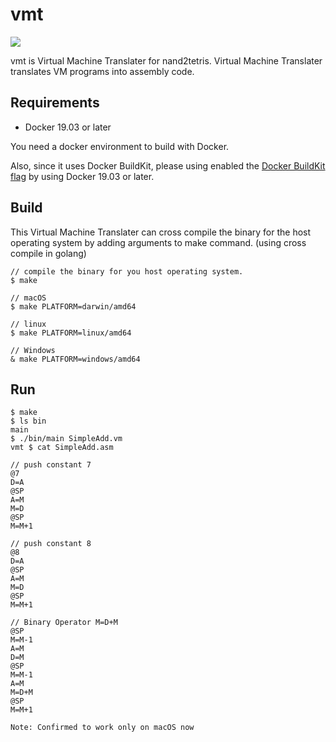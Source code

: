 # vmt
![](https://github.com/HagaSpa/vmt/workflows/go%20test%20&%20go%20build/badge.svg)

vmt is Virtual Machine Translater for nand2tetris.
Virtual Machine Translater translates VM programs into assembly code.


## Requirements
* Docker 19.03 or later

You need a docker environment to build with Docker.

Also, since it uses Docker BuildKit, please using enabled the [Docker BuildKit flag](https://docs.docker.com/develop/develop-images/build_enhancements/) by using Docker 19.03 or later.


## Build
This Virtual Machine Translater can cross compile the binary for the host operating system by adding arguments to make command. 
(using cross compile in golang)

```
// compile the binary for you host operating system.
$ make

// macOS
$ make PLATFORM=darwin/amd64 

// linux
$ make PLATFORM=linux/amd64

// Windows
& make PLATFORM=windows/amd64
```

## Run
```
$ make
$ ls bin 
main
$ ./bin/main SimpleAdd.vm 
vmt $ cat SimpleAdd.asm 

// push constant 7
@7
D=A
@SP
A=M
M=D
@SP
M=M+1

// push constant 8
@8
D=A
@SP
A=M
M=D
@SP
M=M+1

// Binary Operator M=D+M
@SP
M=M-1
A=M
D=M
@SP
M=M-1
A=M
M=D+M
@SP
M=M+1
```

`Note: Confirmed to work only on macOS now`
